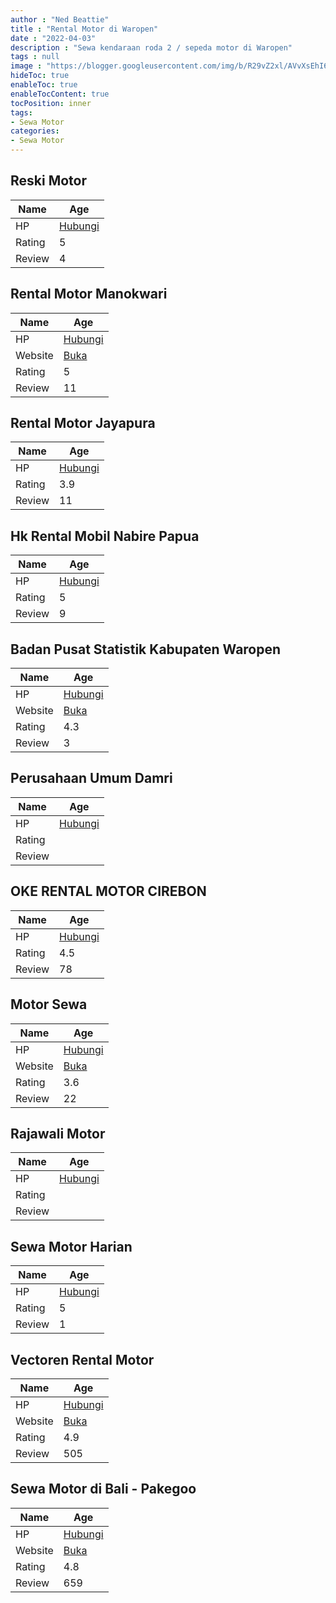 ```yaml
---
author : "Ned Beattie"
title : "Rental Motor di Waropen"
date : "2022-04-03"
description : "Sewa kendaraan roda 2 / sepeda motor di Waropen"
tags : null
image : "https://blogger.googleusercontent.com/img/b/R29vZ2xl/AVvXsEhI6SpzXKZXVtevCuWWI8E4Y1_IGJJ8rd4xRoxcqlOgjsEAwHd7fVhzubJ2nqslYyKN6WHF1rFBVAAidyk3akpbqA3HWD_yTtDwQiOyVXGHnWIoVcNkwuITDff-wEvtwq-m0iNOS18AmHdM9FxQNEgBgPIHTgrELbEhhrtIKpN0jTJvFzTEJTOrmnOHkQ/w300-h200/rental-motor-di-waropen.png"
hideToc: true
enableToc: true
enableTocContent: true
tocPosition: inner
tags:
- Sewa Motor
categories:
- Sewa Motor
---
```



## Reski Motor

Name | Age
--------|------
HP | [Hubungi](https://pcandroidplayer.blogspot.com/?clayads=https://getnumber.ndower.dev?phone=MDk4NDI0MTU3)
Rating | 5
Review | 4


## Rental Motor Manokwari

Name | Age
--------|------
HP | [Hubungi](https://pcandroidplayer.blogspot.com/?clayads=https://getnumber.ndower.dev?phone=MDgyMzk4NDc5NTYx)
Website | [Buka](https://pcandroidplayer.blogspot.com/?clayads=aHR0cHM6Ly93d3cuZmFjZWJvb2suY29tL3JlbnRhbC5ta3c=) 
Rating | 5
Review | 11


## Rental Motor Jayapura

Name | Age
--------|------
HP | [Hubungi](https://pcandroidplayer.blogspot.com/?clayads=https://getnumber.ndower.dev?phone=MDgxMTQ4OTYxMzE=)
Rating | 3.9
Review | 11


## Hk Rental Mobil Nabire Papua

Name | Age
--------|------
HP | [Hubungi](https://pcandroidplayer.blogspot.com/?clayads=https://getnumber.ndower.dev?phone=MDgxMTI1ODUyNTc=)
Rating | 5
Review | 9


## Badan Pusat Statistik Kabupaten Waropen

Name | Age
--------|------
HP | [Hubungi](https://pcandroidplayer.blogspot.com/?clayads=https://getnumber.ndower.dev?phone=)
Website | [Buka](https://pcandroidplayer.blogspot.com/?clayads=aHR0cHM6Ly93YXJvcGVua2FiLmJwcy5nby5pZC8=) 
Rating | 4.3
Review | 3


## Perusahaan Umum Damri

Name | Age
--------|------
HP | [Hubungi](https://pcandroidplayer.blogspot.com/?clayads=https://getnumber.ndower.dev?phone=MDk4MzMxOTgw)
Rating | 
Review | 


## OKE RENTAL MOTOR CIREBON

Name | Age
--------|------
HP | [Hubungi](https://pcandroidplayer.blogspot.com/?clayads=https://getnumber.ndower.dev?phone=MDg1NzI0MTk4MTk0)
Rating | 4.5
Review | 78


## Motor Sewa

Name | Age
--------|------
HP | [Hubungi](https://pcandroidplayer.blogspot.com/?clayads=https://getnumber.ndower.dev?phone=MDg3ODA4ODgzODM5)
Website | [Buka](https://pcandroidplayer.blogspot.com/?clayads=aHR0cDovL3d3dy5tb3RvcnNld2EuY29tLw==) 
Rating | 3.6
Review | 22


## Rajawali Motor

Name | Age
--------|------
HP | [Hubungi](https://pcandroidplayer.blogspot.com/?clayads=https://getnumber.ndower.dev?phone=)
Rating | 
Review | 


## Sewa Motor Harian

Name | Age
--------|------
HP | [Hubungi](https://pcandroidplayer.blogspot.com/?clayads=https://getnumber.ndower.dev?phone=)
Rating | 5
Review | 1


## Vectoren Rental Motor

Name | Age
--------|------
HP | [Hubungi](https://pcandroidplayer.blogspot.com/?clayads=https://getnumber.ndower.dev?phone=MDgxMzEyNjY3NDc1)
Website | [Buka](https://pcandroidplayer.blogspot.com/?clayads=aHR0cDovL3d3dy52ZWN0b3Jlbi5jb20v) 
Rating | 4.9
Review | 505


## Sewa Motor di Bali - Pakegoo

Name | Age
--------|------
HP | [Hubungi](https://pcandroidplayer.blogspot.com/?clayads=https://getnumber.ndower.dev?phone=MDgxOTk5MzM4Njg2)
Website | [Buka](https://pcandroidplayer.blogspot.com/?clayads=aHR0cDovL3d3dy5tb3RvcmRpYmFsaS5jb20v) 
Rating | 4.8
Review | 659


